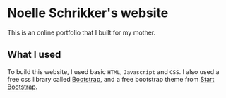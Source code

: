 # Noelle Schrikker's website
This is an online portfolio that I built for my mother.
## What I used
To build this website, I used basic `HTML`, `Javascript` and `CSS`. I also used a free css library called [Bootstrap](https://www.getbootstrap.com), and a free bootstrap theme from [Start Bootstrap](https://startbootstrap.com).

